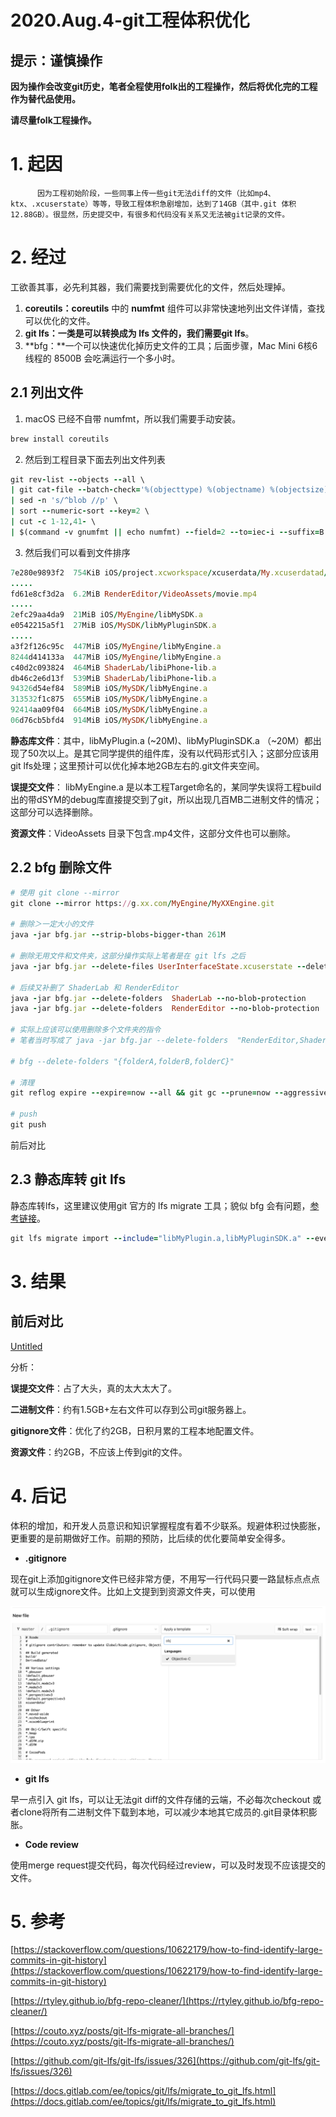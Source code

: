 # 2020.Aug.4-git工程体积优化

## **提示：谨慎操作**

**因为操作会改变git历史，笔者全程使用folk出的工程操作，然后将优化完的工程作为替代品使用。**

**请尽量folk工程操作。**

# 1. 起因

          因为工程初始阶段，一些同事上传一些git无法diff的文件（比如mp4、ktx、.xcuserstate）等等，导致工程体积急剧增加，达到了14GB（其中.git 体积12.88GB）。很显然，历史提交中，有很多和代码没有关系又无法被git记录的文件。

# 2. 经过

工欲善其事，必先利其器，我们需要找到需要优化的文件，然后处理掉。

1. **coreutils：coreutils** 中的 **numfmt** 组件可以非常快速地列出文件详情，查找可以优化的文件。
2. **git lfs：**一类是可以转换成为 lfs 文件的，我们需要**git lfs**。
3. **bfg：**一个可以快速优化掉历史文件的工具；后面步骤，Mac Mini 6核6线程的 8500B 会吃满运行一个多小时。

## 2.1 列出文件

1. macOS 已经不自带 numfmt，所以我们需要手动安装。

```ruby
brew install coreutils
```

2. 然后到工程目录下面去列出文件列表

```ruby
git rev-list --objects --all \
| git cat-file --batch-check='%(objecttype) %(objectname) %(objectsize) %(rest)' \
| sed -n 's/^blob //p' \
| sort --numeric-sort --key=2 \
| cut -c 1-12,41- \
| $(command -v gnumfmt || echo numfmt) --field=2 --to=iec-i --suffix=B --padding=7 --round=nearest
```

3. 然后我们可以看到文件排序

```ruby
7e280e9893f2  754KiB iOS/project.xcworkspace/xcuserdata/My.xcuserdatad/UserInterfaceState.xcuserstate
.....
fd61e8cf3d2a  6.2MiB RenderEditor/VideoAssets/movie.mp4
.....
2efc29aa4da9  21MiB iOS/MyEngine/libMySDK.a
e0542215a5f1  27MiB iOS/MySDK/libMyPluginSDK.a 
.....
a3f2f126c95c  447MiB iOS/MyEngine/libMyEngine.a
8244d414133a  447MiB iOS/MyEngine/libMyEngine.a
c40d2c093824  464MiB ShaderLab/libiPhone-lib.a
db46c2e6d13f  539MiB ShaderLab/libiPhone-lib.a
94326d54ef84  589MiB iOS/MySDK/libMyEngine.a
313532f1c875  655MiB iOS/MySDK/libMyEngine.a
92414aa09f04  664MiB iOS/MySDK/libMyEngine.a
06d76cb5bfd4  914MiB iOS/MySDK/libMyEngine.a
```

**静态库文件**：其中，libMyPlugin.a  (~20M)、libMyPluginSDK.a （~20M）都出现了50次以上。是其它同学提供的组件库，没有以代码形式引入；这部分应该用git lfs处理；这里预计可以优化掉本地2GB左右的.git文件夹空间。

**误提交文件**： libMyEngine.a 是以本工程Target命名的，某同学失误将工程build出的带dSYM的debug库直接提交到了git，所以出现几百MB二进制文件的情况；这部分可以选择删除。

**资源文件**：VideoAssets 目录下包含.mp4文件，这部分文件也可以删除。

## 2.2 bfg 删除文件

```ruby
# 使用 git clone --mirror 
git clone --mirror https://g.xx.com/MyEngine/MyXXEngine.git

# 删除＞一定大小的文件
java -jar bfg.jar --strip-blobs-bigger-than 261M

# 删除无用文件和文件夹，这部分操作实际上笔者是在 git lfs 之后
java -jar bfg.jar --delete-files UserInterfaceState.xcuserstate --delete-folders assets --no-blob-protection 

# 后续又补删了 ShaderLab 和 RenderEditor
java -jar bfg.jar --delete-folders  ShaderLab --no-blob-protection 
java -jar bfg.jar --delete-folders  RenderEditor --no-blob-protection 

# 实际上应该可以使用删除多个文件夹的指令
# 笔者当时写成了 java -jar bfg.jar --delete-folders  "RenderEditor,ShaderLab" --no-blob-protection  没有生效，多文件夹写法应该如下，有{}，未尝试。

# bfg --delete-folders "{folderA,folderB,folderC}" 

# 清理
git reflog expire --expire=now --all && git gc --prune=now --aggressive

# push
git push
```

前后对比 

## 2.3 静态库转 git lfs

静态库转lfs，这里建议使用git 官方的 lfs migrate 工具；貌似 bfg 会有问题，[参考链接](https://couto.xyz/posts/git-lfs-migrate-all-branches/](https://couto.xyz/posts/git-lfs-migrate-all-branches/))。

```ruby
git lfs migrate import --include="libMyPlugin.a,libMyPluginSDK.a" --everything
```

# 3. 结果

## 前后对比

[Untitled](https://www.notion.so/a4dbcd635fac4691bc118d1356d9de57)

分析：

**误提交文件**：占了大头，真的太大太大了。

**二进制文件**：约有1.5GB+左右文件可以存到公司git服务器上。

**gitignore文件**：优化了约2GB，日积月累的工程本地配置文件。

**资源文件**：约2GB，不应该上传到git的文件。

# 4. 后记

体积的增加，和开发人员意识和知识掌握程度有着不少联系。规避体积过快膨胀，更重要的是前期做好工作。前期的预防，比后续的优化要简单安全得多。

- **.gitignore**

现在git上添加gitignore文件已经非常方便，不用写一行代码只要一路鼠标点点点就可以生成ignore文件。比如上文提到到资源文件夹，可以使用

![2020%20Aug%204-git%E5%B7%A5%E7%A8%8B%E4%BD%93%E7%A7%AF%E4%BC%98%E5%8C%96%209026a3af86464cd29355f50d647dae73/gitignore.png](img/gitignore.png)

- **git lfs**

早一点引入 git lfs，可以让无法git diff的文件存储的云端，不必每次checkout 或者clone将所有二进制文件下载到本地，可以减少本地其它成员的.git目录体积膨胀。

- **Code review**

使用merge request提交代码，每次代码经过review，可以及时发现不应该提交的文件。

# 5. 参考

[https://stackoverflow.com/questions/10622179/how-to-find-identify-large-commits-in-git-history](https://stackoverflow.com/questions/10622179/how-to-find-identify-large-commits-in-git-history)

[https://rtyley.github.io/bfg-repo-cleaner/](https://rtyley.github.io/bfg-repo-cleaner/)

[https://couto.xyz/posts/git-lfs-migrate-all-branches/](https://couto.xyz/posts/git-lfs-migrate-all-branches/)

[https://github.com/git-lfs/git-lfs/issues/326](https://github.com/git-lfs/git-lfs/issues/326)

[https://docs.gitlab.com/ee/topics/git/lfs/migrate_to_git_lfs.html](https://docs.gitlab.com/ee/topics/git/lfs/migrate_to_git_lfs.html)